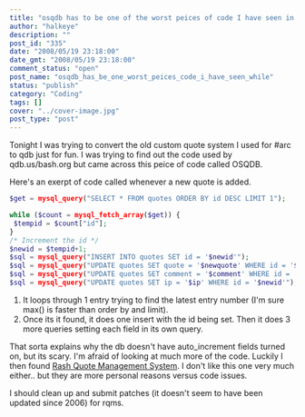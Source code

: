 ```yaml
---
title: "osqdb has to be one of the worst peices of code I have seen in a while."
author: "halkeye"
description: ""
post_id: "335"
date: "2008/05/19 23:18:00"
date_gmt: "2008/05/19 23:18:00"
comment_status: "open"
post_name: "osqdb_has_be_one_worst_peices_code_i_have_seen_while"
status: "publish"
category: "Coding"
tags: []
cover: "../cover-image.jpg"
post_type: "post"
---
```


Tonight I was trying to convert the old custom quote system I used for #arc to qdb just for fun. I was trying to find out the code used by qdb.us/bash.org but came across this peice of code called OSQDB.

Here's an exerpt of code called whenever a new quote is added.
```php
$get = mysql_query("SELECT * FROM quotes ORDER BY id DESC LIMIT 1");

while ($count = mysql_fetch_array($get)) {
 $tempid = $count["id"];
}
/* Increment the id */
$newid = $tempid+1;
$sql = mysql_query("INSERT INTO quotes SET id = '$newid'");
$sql = mysql_query("UPDATE quotes SET quote = '$newquote' WHERE id = '$newid'");
$sql = mysql_query("UPDATE quotes SET comment = '$comment' WHERE id = '$newid'");
$sql = mysql_query("UPDATE quotes SET ip = '$ip' WHERE id = '$newid'");
```

1) It loops through 1 entry trying to find the latest entry number (I'm sure max() is faster than order by and limit).
2) Once its it found, it does one insert with the id being set. Then it does 3 more queries setting each field in its own query.

That sorta explains why the db doesn't have auto_increment fields turned on, but its scary. I'm afraid of looking at much more of the code. Luckily I then found [Rash Quote Management System](http://sourceforge.net/projects/rqms/). I don't like this one very much either.. but they are more personal reasons versus code issues.

I should clean up and submit patches (it doesn't seem to have been updated since 2006) for rqms.
